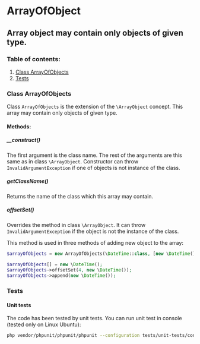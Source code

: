 ArrayOfObject
===========
Array object may contain only objects of given type.
-----

### Table of contents:
1. [Class ArrayOfObjects](#class-arrayofobjects)
2. [Tests](#tests)

### Class ArrayOfObjects

Class `ArrayOfObjects` is the extension of the `\ArrayObject` concept. This array may contain only objects of given type.

#### Methods:

##### __construct()

The first argument is the class name. The rest of the arguments are this same as in class `\ArrayObject`.
Constructor can throw `InvalidArgumentException` if one of objects is not instance of the class.

##### getClassName()
Returns the name of the class which this array may contain.

##### offsetSet()
Overrides the method in class `\ArrayObject`. It can throw `InvalidArgumentException` if the object is not the instance of the class.

This method is used in three methods of adding new object to the array:

```php
$arrayOfObjects = new ArrayOfObjects(\DateTime::class, [new \DateTime(), new \DateTime()]);
 
$arrayOfObjects[] = new \DateTime();
$arrayOfObjects->offsetSet(4, new \DateTime());
$arrayOfObjects->append(new \DateTime());
```

### Tests

#### Unit tests

The code has been tested by unit tests. You can run unit test in console (tested only on Linux Ubuntu):

```bash
php vendor/phpunit/phpunit/phpunit --configuration tests/unit-tests/configuration.xml
```